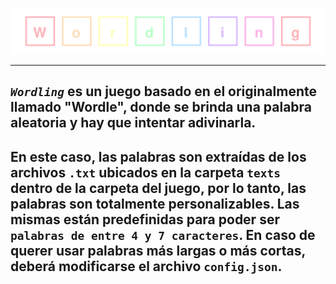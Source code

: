 ![Wordling](wordling.png)

---

## _**`Wordling`**_ es un juego basado en el originalmente llamado "Wordle", donde se brinda una palabra aleatoria y hay que intentar adivinarla.

## En este caso, las palabras son extraídas de los archivos `.txt` ubicados en la carpeta `texts` dentro de la carpeta del juego, por lo tanto, las palabras son totalmente personalizables. Las mismas están predefinidas para poder ser `palabras de entre 4 y 7 caracteres`. En caso de querer usar palabras más largas o más cortas, deberá modificarse el archivo `config.json`.
